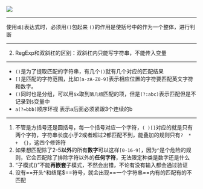 ![](https://upload-images.jianshu.io/upload_images/6322775-3a41f9749ebb13f5.png?imageMogr2/auto-orient/strip%7CimageView2/2/w/1240)
***
 使用`或|`表达式时，必须用`()`包起来
`()`的作用是使括号中的作为一个整体，进行判断
***
2. RegExp和双斜杠的区别：双斜杠内只能写字符串，不能传入变量
***
- `()`是为了提取匹配的字符串，有几个`()`就有几个对应的匹配结果
- `[]`是匹配的字符范围，比如`[a-zA-Z0-9]`表示相应位置的字符要匹配英文字符和数字。
- `()`同时也是分组，可以用`$x`取到`第几组`匹配的项，但是`(?:abc)`表示匹配但是不记录到`$`变量中
- `a(?=bbb)`顺序环视 表示a后面必须紧跟3个连续的b
***
1. 不管是方括号还是圆括号，每一个括号对应一个字符，`( )[]`对应的就是只有两个字符，字符串长度小于2或者超过2都匹配不到，能叠加的规则只有`?  *  +  {}`，这四个修饰符
2. 如果想匹配除了2-5**以外**的所有**数字**可以这样`[0-16-9]`，因为`^`是个危险的规则，它会匹配除了排除字符以外的**任何字符**，无法限定种类是数字还是什么
3. “子模式()”不能**再嵌套**子模式，不然会出错，不论有没有输入都会通过验证
4. 没有==开头^和结尾$==符号，就会出现==一个字符串==内有的匹配有的不匹配
